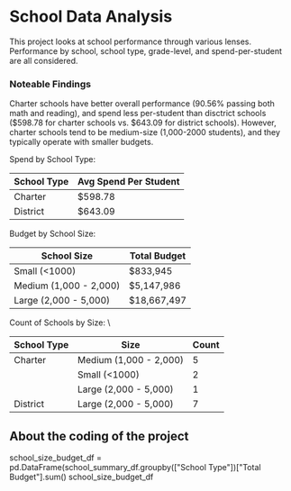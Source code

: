 # School Data Analysis

This project looks at school performance through various lenses. Performance by school, school type, grade-level, and spend-per-student are all considered. 

### Noteable Findings

Charter schools have better overall performance (90.56% passing both math and reading), and spend less per-student than disctrict schools ($598.78 for charter schools vs. $643.09 for district schools). However, charter schools tend to be medium-size (1,000-2000 students), and they typically operate with smaller budgets. 

Spend by School Type: 

| School Type | Avg Spend Per Student |
| ----------- | ----------- |
| Charter | $598.78 |
| District | $643.09 |

Budget by School Size: 

| School Size | Total Budget |
| ----------- | ----------- |
| Small (<1000) | $833,945 |
| Medium (1,000 - 2,000) | $5,147,986 |
| Large (2,000 - 5,000) | $18,667,497 |

Count of Schools by Size: \

| School Type | Size | Count | 
| ----------- | ------ | ----- |
Charter	| Medium (1,000 - 2,000) | 5 |
|       | Small (<1000) |	2 |
|       | Large (2,000 - 5,000)	| 1 |
District |Large (2,000 - 5,000)	| 7 |

## About the coding of the project
  school_size_budget_df = pd.DataFrame(school_summary_df.groupby(["School Type"])["Total Budget"].sum()
  school_size_budget_df